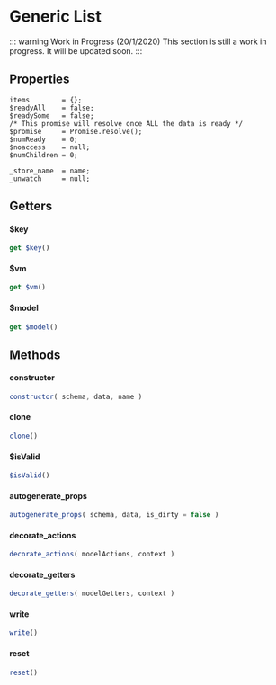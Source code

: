 # Generic List

::: warning Work in Progress (20/1/2020)
This section is still a work in progress. It will be updated soon.
:::

## Properties

```
items        = {};
$readyAll    = false;
$readySome   = false;
/* This promise will resolve once ALL the data is ready */
$promise     = Promise.resolve();
$numReady    = 0;
$noaccess    = null;
$numChildren = 0;

_store_name  = name;
_unwatch     = null;
```

## Getters

#### $key
```js
get $key()
```

#### $vm
```js
get $vm()
```

#### $model
```js
get $model()
```

## Methods

#### constructor
```js
constructor( schema, data, name )
```

#### clone
```js
clone()
```

#### $isValid
```js
$isValid()
```

#### autogenerate_props
```js
autogenerate_props( schema, data, is_dirty = false )
```

#### decorate_actions
```js
decorate_actions( modelActions, context )
```

#### decorate_getters
```js
decorate_getters( modelGetters, context )
```

#### write
```js
write()
```

#### reset
```js
reset()
```
